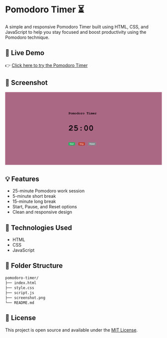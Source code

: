 # Pomodoro Timer ⏳

A simple and responsive Pomodoro Timer built using HTML, CSS, and JavaScript to help you stay focused and boost productivity using the Pomodoro technique.

## 🔗 Live Demo
👉 [Click here to try the Pomodoro Timer](https://kumar-veerendra.github.io/pomodoro-timer/)

## 📸 Screenshot
![Pomodoro Timer](./screenshot.png)

## 💡 Features
- 25-minute Pomodoro work session
- 5-minute short break
- 15-minute long break
- Start, Pause, and Reset options
- Clean and responsive design

## 🚀 Technologies Used
- HTML
- CSS
- JavaScript

## 📁 Folder Structure
```
pomodoro-timer/
├── index.html
├── style.css
├── script.js
├── screenshot.png
└── README.md
```

## 📜 License
This project is open source and available under the [MIT License](LICENSE).
